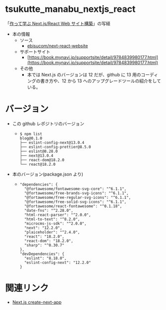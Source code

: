 # tsukutte_manabu_nextjs_react

「[作って学ぶ Next.js/React Web サイト構築](https://amzn.to/3VkHD97)」の写経

- 本の情報
  - ソース
    - [ebisucom/next-react-website](https://github.com/ebisucom/next-react-website/)
  - サポートサイト
    - [https://book.mynavi.jp/supportsite/detail/9784839980177.html](https://book.mynavi.jp/supportsite/detail/9784839980177.html)
  - その他
    - 本では Next.js のバージョンは 12 だが、github に 13 用のコーディングの書き方や、12 から 13 へのアップグレードツールの紹介をしている。

# バージョン
- この github レポジトリのバージョン
  - ```
    $ npm list
    blog@0.1.0
    ├── eslint-config-next@13.0.4
    ├── eslint-config-prettier@8.5.0
    ├── eslint@8.28.0
    ├── next@13.0.4
    ├── react-dom@18.2.0
    └── react@18.2.0
    ```
- 本のバージョン(package.json より)
  - ```
    "dependencies": {
      "@fortawesome/fontawesome-svg-core": "^6.1.1",
      "@fortawesome/free-brands-svg-icons": "^6.1.1",
      "@fortawesome/free-regular-svg-icons": "^6.1.1",
      "@fortawesome/free-solid-svg-icons": "^6.1.1",
      "@fortawesome/react-fontawesome": "^0.1.18",
      "date-fns": "^2.28.0",
      "html-react-parser": "^2.0.0",
      "html-to-text": "^8.2.0",
      "microcms-js-sdk": "^2.0.0",
      "next": "12.2.0",
      "plaiceholder": "^2.4.0",
      "react": "18.2.0",
      "react-dom": "18.2.0",
      "sharp": "^0.30.7"
    },
    "devDependencies": {
      "eslint": "8.18.0",
      "eslint-config-next": "12.2.0"
    }
    ```

# 関連リンク

- [Next.js create-next-app](https://nextjs.org/docs/api-reference/create-next-app)

